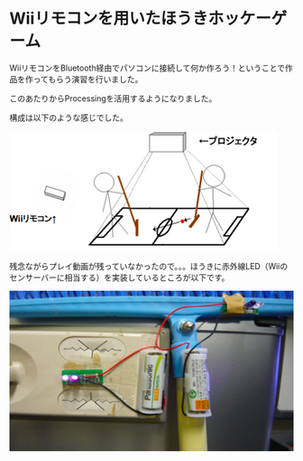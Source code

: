 # Wiiリモコンを用いたほうきホッケーゲーム

WiiリモコンをBluetooth経由でパソコンに接続して何か作ろう！ということで作品を作ってもらう演習を行いました。

このあたりからProcessingを活用するようになりました。

構成は以下のような感じでした。

![1](1.png)

残念ながらプレイ動画が残っていなかったので。。。ほうきに赤外線LED（Wiiのセンサーバーに相当する）を実装しているところが以下です。

![2](2.png)
